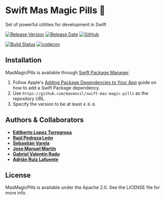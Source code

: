 # Swift Mas Magic Pills 💊
Set of powerful utilities for development in Swift

[![Release Version](https://img.shields.io/github/release/masmovil/swift-mas-magic-pills.svg)](https://github.com/masmovil/swift-mas-magic-pills/releases) 
[![Release Date](https://img.shields.io/github/release-date/masmovil/swift-mas-magic-pills.svg)](https://github.com/masmovil/swift-mas-magic-pills/releases)
[![GitHub](https://img.shields.io/github/license/masmovil/swift-mas-magic-pills.svg)](https://github.com/bq/swift-mas-magic-pills/blob/master/LICENSE)

[![Build Status](https://github.com/masmovil/swift-mas-magic-pills/actions/workflows/pr-validator.yml/badge.svg)](https://github.com/masmovil/swift-mas-magic-pills/actions/workflows/pr-validator.yml)
[![codecov](https://codecov.io/gh/masmovil/swift-mas-magic-pills/branch/master/graph/badge.svg)](https://codecov.io/gh/masmovil/swift-mas-magic-pills)

## Installation

MasMagicPills is available through [Swift Package Manager](https://swift.org/package-manager/). 

1. Follow Apple's [Adding Package Dependencies to Your App](
https://developer.apple.com/documentation/xcode/adding_package_dependencies_to_your_app
) guide on how to add a Swift Package dependency.
2. Use `https://github.com/masmovil/swift-mas-magic-pills` as the repository URL.
3. Specify the version to be at least `4.0.0`.

## Authors & Collaborators

* **[Edilberto Lopez Torregrosa](https://github.com/ediLT)**
* **[Raúl Pedraza León](https://github.com/r-pedraza)**
* **[Sebastián Varela](https://github.com/sebastianvarela)**
* **[Jose Manuel Martín](https://github.com/josemanuelmartin)**
* **[Gabriel Valentín Radu](https://github.com/Gabriel-V-Radu)**
* **[Adrián Ruiz Lafuente](https://github.com/adrianrl)**

## License

MasMagicPills is available under the Apache 2.0. See the LICENSE file for more info.
